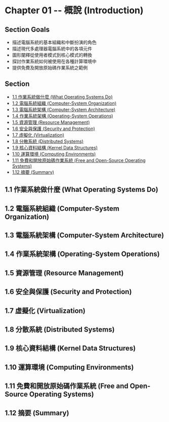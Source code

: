 # Chapter 01 -- 概說 (Introduction) #

## Section Goals ##

* 描述電腦系統的基本組織和中斷扮演的角色
* 描述現代多處理器電腦系統中的各項元件
* 圖形闡釋從使用者模式到核心模式的轉換
* 探討作業系統如何被使用在各種計算環境中
* 提供免費及開放原始碼作業系統之範例

## Section ##

* [1.1 作業系統做什麼 (What Operating Systems Do)](#11-作業系統做什麼-what-operating-systems-do)
* [1.2 電腦系統組織 (Computer-System Organization)](#12-電腦系統組織-computer-system-organization)
* [1.3 電腦系統架構 (Computer-System Architecture)](#13-電腦系統架構-computer-system-architecture)
* [1.4 作業系統架構 (Operating-System Operations)](#14-作業系統架構-operating-system-operations)
* [1.5 資源管理 (Resource Management)](#15-資源管理-resource-management)
* [1.6 安全與保護 (Security and Protection)](#16-安全與保護-security-and-protection)
* [1.7 虛擬化 (Virtualization)](#17-虛擬化-virtualization)
* [1.8 分散系統 (Distributed Systems)](#18-分散系統-distributed-systems)
* [1.9 核心資料結構 (Kernel Data Structures)](#19-核心資料結構-kernel-data-structures)
* [1.10 運算環境 (Computing Environments)](#110-運算環境-computing-environments)
* [1.11 免費和開放原始碼作業系統 (Free and Open-Source Operating Systems)](#111-免費和開放原始碼作業系統-free-and-open-source-operating-systems)
* [1.12 摘要 (Summary)](#112-摘要-summary)

## 1.1 作業系統做什麼 (What Operating Systems Do) ##

## 1.2 電腦系統組織 (Computer-System Organization) ##

## 1.3 電腦系統架構 (Computer-System Architecture) ##

## 1.4 作業系統架構 (Operating-System Operations) ##

## 1.5 資源管理 (Resource Management) ##

## 1.6 安全與保護 (Security and Protection) ##

## 1.7 虛擬化 (Virtualization) ##

## 1.8 分散系統 (Distributed Systems) ##

## 1.9 核心資料結構 (Kernel Data Structures) ##

## 1.10 運算環境 (Computing Environments) ##

## 1.11 免費和開放原始碼作業系統 (Free and Open-Source Operating Systems) ##

## 1.12 摘要 (Summary) ##
